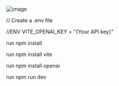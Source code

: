 ![image](https://github.com/user-attachments/assets/1daaca4b-a815-4f8c-b6aa-a6148f23df9d)


// Create a .env file

//ENV
VITE_OPENAI_KEY = "{Your API key}"

run npm install

run npm install vite

run npm install openai

run npm run dev

